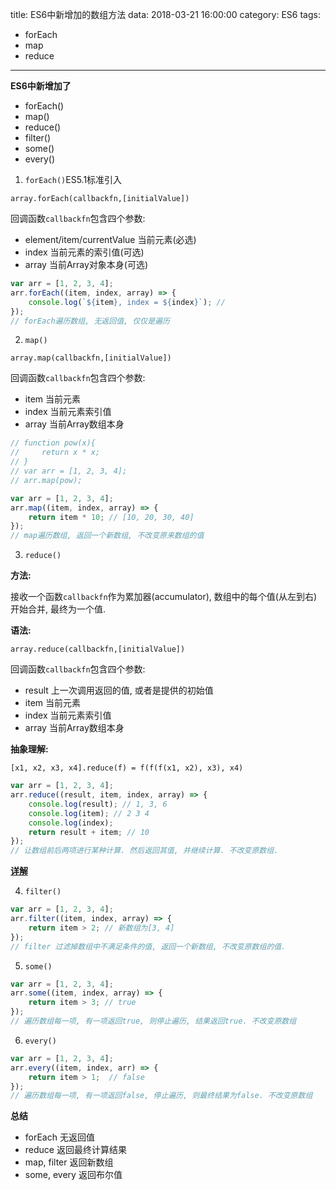 title: ES6中新增加的数组方法
data: 2018-03-21 16:00:00
category: ES6
tags: 
- forEach 
- map 
- reduce

---

**ES6中新增加了**

- forEach()
- map()
- reduce()
- filter()
- some()
- every()

<!--more-->

1. `forEach()`ES5.1标准引入

`array.forEach(callbackfn,[initialValue])`

回调函数`callbackfn`包含四个参数:

- element/item/currentValue 当前元素(必选)
- index 当前元素的索引值(可选)
- array 当前Array对象本身(可选)

``` js
var arr = [1, 2, 3, 4];
arr.forEach((item, index, array) => {
    console.log(`${item}, index = ${index}`); //
});
// forEach遍历数组, 无返回值, 仅仅是遍历
```


2. `map()`

`array.map(callbackfn,[initialValue])`

回调函数`callbackfn`包含四个参数:

- item   当前元素
- index  当前元素索引值
- array  当前Array数组本身

``` js
// function pow(x){
//     return x * x;
// }
// var arr = [1, 2, 3, 4];
// arr.map(pow);

var arr = [1, 2, 3, 4];
arr.map((item, index, array) => {
    return item * 10; // [10, 20, 30, 40]
});
// map遍历数组, 返回一个新数组, 不改变原来数组的值
```

3. `reduce()`

**方法:**

接收一个函数`callbackfn`作为累加器(accumulator), 数组中的每个值(从左到右)开始合并, 最终为一个值.

**语法:**

`array.reduce(callbackfn,[initialValue])`

回调函数`callbackfn`包含四个参数:

- result 上一次调用返回的值, 或者是提供的初始值
- item   当前元素
- index  当前元素索引值
- array  当前Array数组本身

**抽象理解:**

`[x1, x2, x3, x4].reduce(f) = f(f(f(x1, x2), x3), x4)`

``` js
var arr = [1, 2, 3, 4];
arr.reduce((result, item, index, array) => {
    console.log(result); // 1, 3, 6
    console.log(item); // 2 3 4
    console.log(index);
    return result + item; // 10
});
// 让数组前后两项进行某种计算. 然后返回其值, 并继续计算. 不改变原数组.
```
[**详解**](https://www.w3cplus.com/javascript/array-part-8.html)

4. `filter()`

``` js
var arr = [1, 2, 3, 4];
arr.filter((item, index, array) => {
    return item > 2; // 新数组为[3, 4]
});
// filter 过滤掉数组中不满足条件的值, 返回一个新数组, 不改变原数组的值.

```

5. `some()`

``` js
var arr = [1, 2, 3, 4];
arr.some((item, index, array) => {
    return item > 3; // true
});
// 遍历数组每一项, 有一项返回true, 则停止遍历, 结果返回true. 不改变原数组
```


6. `every()`

``` js
var arr = [1, 2, 3, 4];
arr.every((item, index, arr) => {
    return item > 1;  // false
});
// 遍历数组每一项, 有一项返回false, 停止遍历, 则最终结果为false. 不改变原数组
```

**总结**

- forEach 无返回值
- reduce  返回最终计算结果
- map, filter 返回新数组
- some, every 返回布尔值













